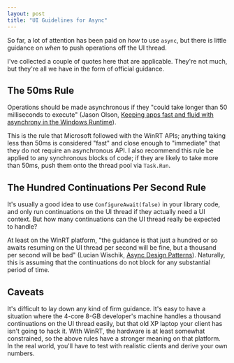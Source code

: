 ```yaml
---
layout: post
title: "UI Guidelines for Async"
---
```

So far, a lot of attention has been paid on _how_ to use `async`, but there is little guidance on _when_ to push operations off the UI thread.

I've collected a couple of quotes here that are applicable. They're not much, but they're all we have in the form of official guidance.

## The 50ms Rule

Operations should be made asynchronous if they "could take longer than 50 milliseconds to execute" (Jason Olson, [Keeping apps fast and fluid with asynchrony in the Windows Runtime](http://blogs.msdn.com/b/windowsappdev/archive/2012/03/20/keeping-apps-fast-and-fluid-with-asynchrony-in-the-windows-runtime.aspx)).

This is the rule that Microsoft followed with the WinRT APIs; anything taking less than 50ms is considered "fast" and close enough to "immediate" that they do not require an asynchronous API. I also recommend this rule be applied to any synchronous blocks of code; if they are likely to take more than 50ms, push them onto the thread pool via `Task.Run`.

## The Hundred Continuations Per Second Rule

It's usually a good idea to use `ConfigureAwait(false)` in your library code, and only run continuations on the UI thread if they actually need a UI context. But how many continuations can the UI thread really be expected to handle?

At least on the WinRT platform, "the guidance is that just a hundred or so awaits resuming on the UI thread per second will be fine, but a thousand per second will be bad" (Lucian Wischik, [Async Design Patterns](http://blogs.msdn.com/b/lucian/archive/2013/02/18/talk-the-new-async-design-patterns.aspx)). Naturally, this is assuming that the continuations do not block for any substantial period of time.

## Caveats

It's difficult to lay down any kind of firm guidance. It's easy to have a situation where the 4-core 8-GB developer's machine handles a thousand continuations on the UI thread easily, but that old XP laptop your client has isn't going to hack it. With WinRT, the hardware is at least somewhat constrained, so the above rules have a stronger meaning on that platform. In the real world, you'll have to test with realistic clients and derive your own numbers.

